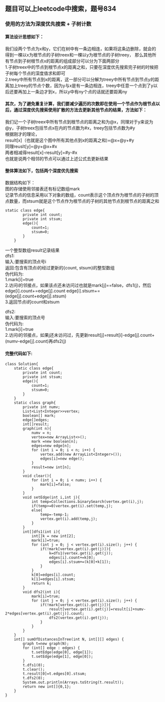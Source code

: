 ## 题目可以上leetcode中搜索，题号834
### 使用的方法为深度优先搜索 + 子树计数
#### 算法设计思想如下：
我们设两个节点为x和y，它们在树中有一条边相连，如果将这条边删除，就会的得到一棵以x为根节点的子树treex和一棵以y为根节点的子树treey，
那么其他所有节点到子树根节点x的距离的组成部分可以分为下面两部分<br>
1.子树treex中的节点到根节点x的距离之和，只要在深度优先搜索完子树的时候把子树每个节点的深度值求和即可<br>
2.treey中所有节点到x的距离，这一部分可以分解为treey中所有节点到节点y的距离加上treey的节点个数，因为y与x是有一条边相连，treey中任意一个点到了y以后还要再加上一条边才到x，所以y中有ny个点的话就还要距离ny<br>

#### 其次，为了避免重复计算，我们要减少遍历的次数即在使用一个节点作为根节点以后，通过深度优先搜索使用扩散的方法去更新其他节点的结果，方法如下：
我们记一个子树treex中所有节点到根节点的距离之和为@x，同理对于y来说为@y，子树treex包括节点x在内的节点数为#x，treey包括节点数为#y<br>
根据刚才的理论，<br>
result[x]（也就是这个图中所有其他点到x的距离之和)=@x+@y+#y<br>
同理reuslt[y]=@y+@x+#x<br>
两者相减得result[x]-result[y]=#y-#x<br>
也就是说两个相邻的节点可以通过上述公式去更新结果<br>

#### 整体算法如下，包括两个深度优先搜索
数据结构如下：<br>
图的存储使用邻接表还有标记数组mark<br>
记录节点的信息采用以下对象的数组，count表示这个顶点作为根节点的子树的顶点数量，而stsum就是这个节点作为根节点的子树的其他节点到根节点的距离之和
```
static class edge{
        private int count;
        private int stsum;
        edge(){
            count=1;
            stsum=0;
        }
    }
```
一个整型数组result记录结果<br>
dfs1:<br>
输入:要搜索的顶点号i<br>
返回:包含有顶点i的经过更新的{count, stsum}的整型数组<br>
伪代码为:<br>
1.mark[i]=true<br>
2.访问i的邻接点，如果该点还未访问过也就是mark[j]==false，dfs1(j)，然后edge[i].count+=edge[j].count  edge[i].stsum+=(edge[j].count+edge[j].stsum)<br>
3.返回节点i的count和stsum<br>

dfs2:<br>
输入:要搜索的顶点号<br>
伪代码为:<br>
1.mark[i]=true<br>
2.访问i的邻接点，如果j还未访问过，先更新result[j]=result[i]-edge[j].count+(numv-edge[j].count)再dfs2(j)

#### 完整代码如下:
```
class Solution{
    static class edge{
        private int count;
        private int stsum;
        edge(){
            count=1;
            stsum=0;
        }
    }
    static class graph{
        private int numv;
        List<List<Integer>>vertex;
        boolean[] mark;
        edge[]edges;
        int[]result;
        graph(int n){
            numv = n;
            vertex=new ArrayList<>();
            mark =new boolean[n];
            edges=new edge[n];
            for (int i = 0; i < n; i++) {
                vertex.add(new ArrayList<Integer>());
                edges[i]=new edge();
            }
            result=new int[n];
        }
        void clear(){
            for (int i = 0; i < numv; i++) {
                mark[i]=false;
            }
        }
        void setEdge(int i,int j){
            int temp=Collections.binarySearch(vertex.get(i),j);
            if(temp>=0)vertex.get(i).set(temp,j);
            else{
                temp=-temp-1;
                vertex.get(i).add(temp,j);
            }
        }
        int[]dfs1(int i){
            int[]k = new int[2];
            mark[i]=true;
            for (int j = 0; j < vertex.get(i).size(); j++) {
                if(!mark[vertex.get(i).get(j)]){
                    k=dfs1(vertex.get(i).get(j));
                    edges[i].count+=k[0];
                    edges[i].stsum+=(k[0]+k[1]);
                }
            }
            k[0]=edges[i].count;
            k[1]=edges[i].stsum;
            return k;
        }
        void dfs2(int i){
            mark[i]=true;
            for (int j = 0; j < vertex.get(i).size(); j++) {
                if(!mark[vertex.get(i).get(j)]){
                    result[vertex.get(i).get(j)]=result[i]+numv-2*edges[vertex.get(i).get(j)].count;
                    dfs2(vertex.get(i).get(j));
                }
            }
        }
    }
    int[] sumOfDistancesInTree(int N, int[][] edges) {
        graph t=new graph(N);
        for (int[] edge : edges) {
            t.setEdge(edge[0], edge[1]);
            t.setEdge(edge[1], edge[0]);
        }
        t.dfs1(0);
        t.clear();
        t.result[0]=t.edges[0].stsum;
        t.dfs2(0);
        System.out.println(Arrays.toString(t.result));
        return new int[]{0,1};
    }
}
```
